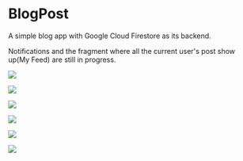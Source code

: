 # BlogPost
A simple blog app with Google Cloud Firestore as its backend.

Notifications and the fragment where all the current user's post show up(My Feed) are still in progress.



![](https://drive.google.com/open?id=109kMsDliiwm91H-GK1kq4qkZwptZ4JR_)

![](https://drive.google.com/open?id=106Iv3EQ-WT7rJRPoX-5gUTE_bWjJ-I7e)

![](https://drive.google.com/open?id=1059OXUbm_Wb_0a1Ot9Tp95rFvORMSlME)

![](https://drive.google.com/open?id=1-ykwYeDtQGmqdIdi3FUmmPle8HCxXN9X)

![](https://drive.google.com/open?id=1-tcbhl3a7Ar7ag8n7jA9RhXdRUt--27n)

![](https://drive.google.com/open?id=1-rLwjIjnLhpM2YgGbArFaLbppsPvVvXs)
